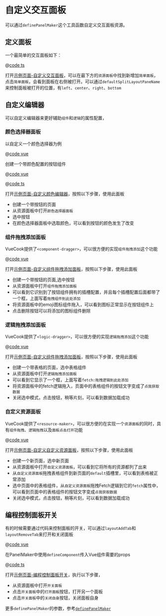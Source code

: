 # 自定义交互面板

可以通过`definePanelMaker`这个工具函数自定义交互面板资源。

## 定义面板

一个最简单的交互面板如下：

@[code ts](../../demos/test-pkg/panels/simple-panel/index.ts)

打开<a href='/demos/custom-panel' target='_blank'>示例页面-自定义交互面板</a>，可以在最下方的`资源面板`中找到新增加`简单面板`，点击`简单面板`，会看到面板在右侧被打开。可以通过`defaultSplitLayoutPaneName`来控制面板被打开的位置，有`left`、`center`、`right`、`bottom`

## 自定义编辑器

可以自定义编辑器来更好辅助`组件`和`逻辑`的属性配置，

### 颜色选择器面板

以自定义一个颜色选择器为例

@[code vue](../../demos/test-pkg/panels/color-panel/ColorPanel.vue)

创建一个带颜色配置的按钮组件

@[code vue](../../demos/test-pkg/components/button-with-color-props/Button.vue)

@[code ts](../../demos/test-pkg/components/button-with-color-props/index.ts)

打开<a href='/demos/custom-panel-with-color-input' target="_blank">示例页面-自定义颜色编辑器</a>，按照以下步骤，使用此面板

- 创建一个带按钮的页面
- 从资源面板中打开`颜色选择器面板`
- 选中按钮
- 在颜色选择器面板中选取颜色，可以看到按钮的颜色发生了改变

### 组件拖拽添加面板
VueCook提供了`<component-dragger>`，可以很方便的实现`组件拖拽添加`这个功能

@[code vue](../../demos/test-pkg/panels/component-dragger-panel/ComponentDraggerPanel.vue)

打开<a href='/demos/custom-panel-with-component-dragger' target="_blank">示例页面-自定义组件拖拽添加面板</a>，按照以下步骤，使用此面板

- 创建一个带按钮的页面,选中按钮
- 从资源面板中打开`组件拖拽添加面板`
- 可以看到它识别到了按钮组件拥有的插槽配置，并且每个插槽配置后面都带了一个框，上面写着`拖拽组件到此处添加`
- 将资源面板中的emoji图标组件拖入，可以看到图标正常显示在按钮组件上
- 点击删除按钮可以将添加的图标组件删除

### 逻辑拖拽添加面板

VueCook提供了`<logic-dragger>`，可以很方便的实现`逻辑拖拽添加`这个功能

@[code vue](../../demos/test-pkg/panels/logic-dragger-panel/LogicDraggerPanel.vue)

打开<a href='/demos/custom-panel-with-logic-dragger' target="_blank">示例页面-自定义组件拖拽添加面板</a>，按照以下步骤，使用此面板

- 创建一个带表格的页面，选中表格组件
- 从资源面板中打开`逻辑拖拽添加面板`
- 可以看到它显示了一个框，上面写着`fetch:拖拽逻辑到此处添加`
- 将资源面板中的fetch逻辑拖入，页面中的表格组件的按钮文字变成了`点我获取数据`
- 关闭选中模式，点击按钮，稍等片刻，可以看到数据加载成功

### 自定义资源面板

VueCook提供了`<resource-maker>`，可以很方便的在实现一个`资源面板`的同时，具有`组件拖拽`、`逻辑拖拽`以及`面板点击打开`功能

@[code vue](../../demos/test-pkg/panels/resource-panel/ResourcePanel.vue)

打开<a href='/demos/custom-panel-with-resource-panel' target="_blank">示例页面-自定义自定义资源面板</a>，按照以下步骤，使用此面板

- 创建一个新页面，选中新页面
- 从资源面板中打开`自定义资源面板`，可以看到它将所有的资源都列了出来
- 从`自定义资源面板`拖拽表格组件到新页面的`default`插槽里，可以看到表格被正常添加
- 选中页面中的表格组件，从`自定义资源面板`拖拽Fetch逻辑到它的`fetch`属性中，可以看到页面中的表格组件的按钮文字变成`点我获取数据`
- 关闭选中模式，点击按钮，稍等片刻，可以看到数据加载成功

## 编程控制面板开关

有的时候需要通过代码来控制面板的开关，可以通过`layoutAddTab`和`layoutRemoveTab`来打开和关闭面板

@[code vue](../../demos/test-pkg/panels/toggle-panel/TogglePanel.vue)

在PanelMaker中使用`defineComponent`传入Vue组件需要的props

@[code ts](../../demos/test-pkg/panels/toggle-panel/index.ts)

打开<a href='/demos/custom-panel-with-toggle' target="_blank">示例页面-编程控制面板开关</a>，执行以下步骤，

- 从资源面板中打开`开关面板`
- 点击`开关面板`中的`打开面板`按钮，打开另一个面板
- 点击`开关面板`中的`关闭自身`按钮，关闭面板自身

更多`definePanelMaker`的参数，参考[`definePanelMaker`](../api/utils.md#definepanelmaker)